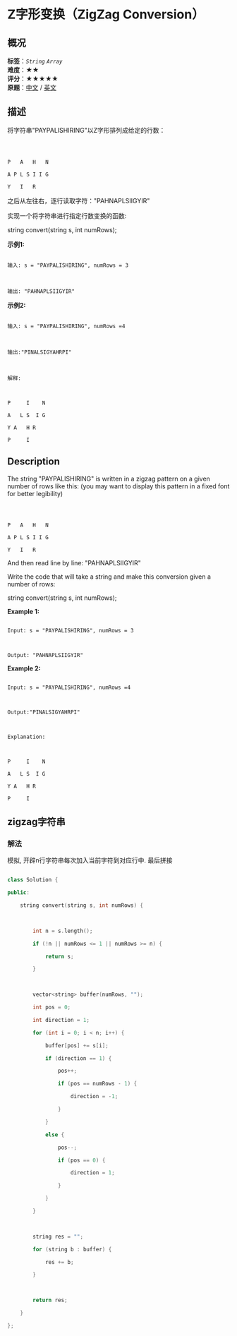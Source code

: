 # Z字形变换（ZigZag Conversion）
## 概况
**标签**：*`String`*  *`Array`*<br>
**难度**：★★<br>
**评分**：★★★★★<br>
**原题**：[中文](https://leetcode-cn.com/problems/zigzag-conversion) / [英文](https://leetcode.com/problems/zigzag-conversion)
## 描述

将字符串"PAYPALISHIRING"以Z字形排列成给定的行数：

```



P   A   H   N

A P L S I I G

Y   I   R

```





之后从左往右，逐行读取字符："PAHNAPLSIIGYIR"



实现一个将字符串进行指定行数变换的函数:



string convert(string s, int numRows);



**示例1:**

```

输入: s = "PAYPALISHIRING", numRows = 3



输出: "PAHNAPLSIIGYIR"

```





**示例2:**

```

输入: s = "PAYPALISHIRING", numRows =4



输出:"PINALSIGYAHRPI"



解释:



P     I    N

A   L S  I G

Y A   H R

P     I

```



## Description

The string "PAYPALISHIRING" is written in a zigzag pattern on a given number of rows like this: (you may want to display this pattern in a fixed font for better legibility)



```



P   A   H   N

A P L S I I G

Y   I   R

```





And then read line by line: "PAHNAPLSIIGYIR"



Write the code that will take a string and make this conversion given a number of rows:





string convert(string s, int numRows);



**Example 1:**

```

Input: s = "PAYPALISHIRING", numRows = 3



Output: "PAHNAPLSIIGYIR"

```





**Example 2:**

```

Input: s = "PAYPALISHIRING", numRows =4



Output:"PINALSIGYAHRPI"



Explanation:



P     I    N

A   L S  I G

Y A   H R

P     I

```





## zigzag字符串

### 解法

模拟, 开辟n行字符串每次加入当前字符到对应行中. 最后拼接

```c++

class Solution {

public:

    string convert(string s, int numRows) {

        

        int n = s.length();

        if (!n || numRows <= 1 || numRows >= n) {

            return s;

        }

        

        vector<string> buffer(numRows, "");

        int pos = 0;

        int direction = 1;

        for (int i = 0; i < n; i++) {

            buffer[pos] += s[i];

            if (direction == 1) {

                pos++;

                if (pos == numRows - 1) {

                    direction = -1;

                }

            }

            else {

                pos--;

                if (pos == 0) {

                    direction = 1;

                }

            }

        }

        

        string res = "";

        for (string b : buffer) {

            res += b;

        }

        

        return res;

    }

};

```